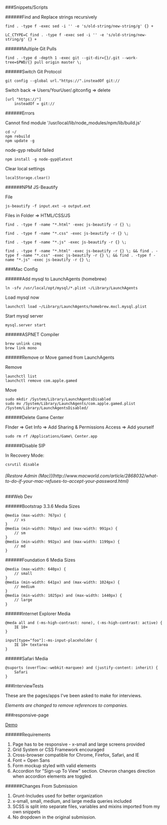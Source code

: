 ###Snippets/Scripts

######Find and Replace strings recursively
```
find . -type f -exec sed -i '' -e 's/old-string/new-string/g' {} +

LC_CTYPE=C find . -type f -exec sed -i '' -e 's/old-string/new-string/g' {} +
```

######Multiple Git Pulls
```
find . -type d -depth 1 -exec git --git-dir={}/.git --work-tree=$PWD/{} pull origin master \;
```

######Switch Git Protocol
```
git config --global url."https://".insteadOf git://
```
Switch back => Users/YourUser/.gitconfig => delete
```
[url "https://"]
    insteadOf = git://
```

######Errors

Cannot find module '/usr/local/lib/node_modules/npm/lib/build.js'
```
cd ~/
npm rebuild
npm update -g
```
node-gyp rebuild failed
```
npm install -g node-gyp@latest
```
Clear local settings
```
localStorage.clear()
```

######NPM JS-Beautify

File
```
js-beautify -f input.ext -o output.ext
```
Files in Folder => HTML/CSS/JS
```
find . -type f -name "*.html" -exec js-beautify -r {} \;

find . -type f -name "*.css" -exec js-beautify -r {} \;

find . -type f -name "*.js" -exec js-beautify -r {} \;

find . -type f -name "*.html" -exec js-beautify -r {} \; && find . -type f -name "*.css" -exec js-beautify -r {} \; && find . -type f -name "*.js" -exec js-beautify -r {} \;
```

###Mac Config

######Add mysql to LaunchAgents (homebrew)
```
ln -sfv /usr/local/opt/mysql/*.plist ~/Library/LaunchAgents
```
Load mysql now
```
launchctl load ~/Library/LaunchAgents/homebrew.mxcl.mysql.plist
```
Start mysql server
```
mysql.server start
```

######ASPNET Compiler
```
brew unlink czmq
brew link mono
```

######Remove or Move gamed from LaunchAgents

Remove
```
launchctl list
launchctl remove com.apple.gamed
```
Move
```
sudo mkdir /System/Library/LaunchAgentsDisabled
sudo mv /System/Library/LaunchAgents/com.apple.gamed.plist /System/Library/LaunchAgentsDisabled/
```

######Delete Game Center

FInder => Get Info => Add Sharing & Permissions Access => Add yourself
```
sudo rm rf /Applications/Game\ Center.app
```

######Disable SIP

In Recovery Mode:
```
csrutil disable
```

<h6>[Restore Admin (Mac)](http://www.macworld.com/article/2868032/what-to-do-if-your-mac-refuses-to-accept-your-password.html)</h6>

###Web Dev

######Bootstrap 3.3.6 Media Sizes
```
@media (max-width: 767px) {
    // xs
}
@media (min-width: 768px) and (max-width: 991px) {
    // sm
}
@media (min-width: 992px) and (max-width: 1199px) {
    // md
}
```

######Foundation 6 Media Sizes
```
@media (max-width: 640px) {
    // small
}
@media (min-width: 641px) and (max-width: 1024px) {
    // medium
}
@media (min-width: 1025px) and (max-width: 1440px) {
    // large
}
```

######Internet Explorer Media
```
@meda all and (-ms-high-contrast: none), (-ms-high-contrast: active) {
    IE 10+
}

input[type="foo"]:-ms-input-placeholder {
    IE 10+ textarea
}
```

######Safari Media
```
@suports (overflow:-webkit-marquee) and (justify-content: inherit) {
    Safari
}
```

###InterviewTests

These are the pages/apps I've been asked to make for interviews.

_Elements are changed to remove references to companies._

###responsive-page

[Demo](https://suzumakes.github.io/suzumakes/)

######Requirements

1. Page has to be responsive - x-small and large screens provided
2. Grid System or CSS Framework encouraged
3. Cross-browser compatible for Chrome, Firefox, Safari, and IE
4. Font = Open Sans
5. Form mockup styled with valid elements
6. Accordion for "Sign-up To View" section. Chevron changes direction when accordion elements are toggled.

######Changes From Submission

1. Grunt-Includes used for better organization
2. x-small, small, medium, and large media queries included
3. SCSS is split into separate files, variables and mixins imported from my own snippets
4. No dropdown in the original submission.
